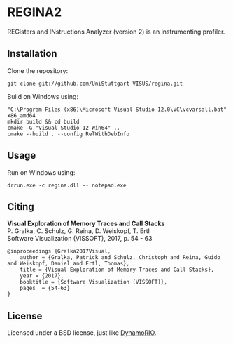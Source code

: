 # REGINA2

REGisters and INstructions Analyzer (version 2) is an instrumenting profiler.

## Installation

Clone the repository:

```
git clone git://github.com/UniStuttgart-VISUS/regina.git
```

Build on Windows using:

```
"C:\Program Files (x86)\Microsoft Visual Studio 12.0\VC\vcvarsall.bat" x86_amd64
mkdir build && cd build
cmake -G "Visual Studio 12 Win64" ..
cmake --build . --config RelWithDebInfo
```

## Usage

Run on Windows using:

```
drrun.exe -c regina.dll -- notepad.exe
```

## Citing

**Visual Exploration of Memory Traces and Call Stacks**  
P. Gralka, C. Schulz, G. Reina, D. Weiskopf, T. Ertl  
Software Visualization (VISSOFT), 2017, p. 54 - 63  

```TeX
@inproceedings {Gralka2017Visual,
    author = {Gralka, Patrick and Schulz, Christoph and Reina, Guido and Weiskopf, Daniel and Ertl, Thomas},
    title = {Visual Exploration of Memory Traces and Call Stacks},
    year = {2017},
    booktitle = {Software Visualization (VISSOFT)},
    pages  = {54-63}
}
```

## License

Licensed under a BSD license, just like [DynamoRIO](http://www.dynamorio.org/).
